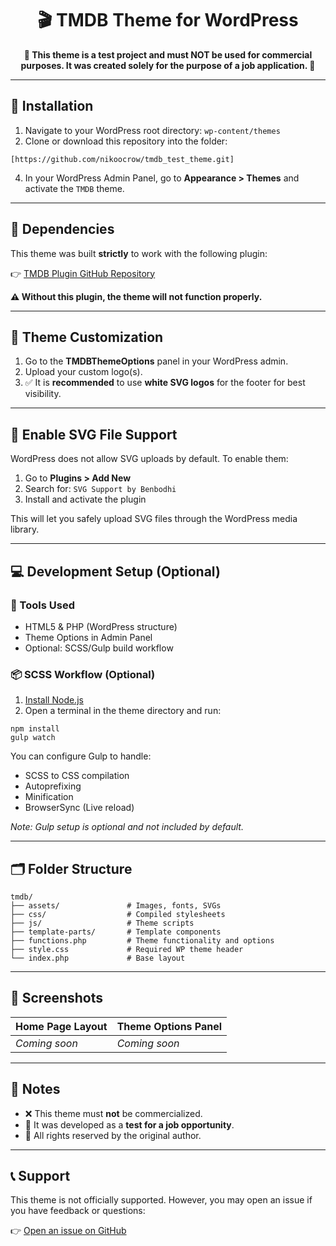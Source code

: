 <h1 align="center">🎬 TMDB Theme for WordPress</h1>

<p align="center"><strong>🚧 This theme is a test project and must NOT be used for commercial purposes. It was created solely for the purpose of a job application. 🚧</strong></p>

<hr>

<h2>📁 Installation</h2>

<ol>
  <li>Navigate to your WordPress root directory: <code>wp-content/themes</code></li>
  <li>Clone or download this repository into the folder:</li>
</ol>

<pre><code>[https://github.com/nikoocrow/tmdb_test_theme.git]</code></pre>

<ol start="4">
  <li>In your WordPress Admin Panel, go to <strong>Appearance > Themes</strong> and activate the <code>TMDB</code> theme.</li>
</ol>

<hr>

<h2>🧰 Dependencies</h2>

<p>This theme was built <strong>strictly</strong> to work with the following plugin:</p>

<p>👉 <a href="https://github.com/nikoocrow/tmdb_plugin" target="_blank">TMDB Plugin GitHub Repository</a></p>

<p><strong>⚠️ Without this plugin, the theme will not function properly.</strong></p>

<hr>

<h2>🎨 Theme Customization</h2>

<ol>
  <li>Go to the <strong>TMDBThemeOptions</strong> panel in your WordPress admin.</li>
  <li>Upload your custom logo(s).</li>
  <li>✅ It is <strong>recommended</strong> to use <strong>white SVG logos</strong> for the footer for best visibility.</li>
</ol>

<hr>

<h2>🧩 Enable SVG File Support</h2>

<p>WordPress does not allow SVG uploads by default. To enable them:</p>

<ol>
  <li>Go to <strong>Plugins > Add New</strong></li>
  <li>Search for: <code>SVG Support by Benbodhi</code></li>
  <li>Install and activate the plugin</li>
</ol>

<p>This will let you safely upload SVG files through the WordPress media library.</p>

<hr>

<h2>💻 Development Setup (Optional)</h2>

<h3>🔧 Tools Used</h3>

<ul>
  <li>HTML5 & PHP (WordPress structure)</li>
  <li>Theme Options in Admin Panel</li>
  <li>Optional: SCSS/Gulp build workflow</li>
</ul>

<h3>📦 SCSS Workflow (Optional)</h3>

<ol>
  <li><a href="https://nodejs.org/" target="_blank">Install Node.js</a></li>
  <li>Open a terminal in the theme directory and run:</li>
</ol>

<pre><code>npm install
gulp watch</code></pre>

<p>You can configure Gulp to handle:</p>

<ul>
  <li>SCSS to CSS compilation</li>
  <li>Autoprefixing</li>
  <li>Minification</li>
  <li>BrowserSync (Live reload)</li>
</ul>

<p><em>Note: Gulp setup is optional and not included by default.</em></p>

<hr>

<h2>🗂️ Folder Structure</h2>

<pre><code>tmdb/
├── assets/               # Images, fonts, SVGs
├── css/                  # Compiled stylesheets
├── js/                   # Theme scripts
├── template-parts/       # Template components
├── functions.php         # Theme functionality and options
├── style.css             # Required WP theme header
└── index.php             # Base layout
</code></pre>

<hr>

<h2>📸 Screenshots</h2>

<table>
  <thead>
    <tr>
      <th>Home Page Layout</th>
      <th>Theme Options Panel</th>
    </tr>
  </thead>
  <tbody>
    <tr>
      <td><em>Coming soon</em></td>
      <td><em>Coming soon</em></td>
    </tr>
  </tbody>
</table>

<hr>

<h2>📌 Notes</h2>

<ul>
  <li>❌ This theme must <strong>not</strong> be commercialized.</li>
  <li>🧪 It was developed as a <strong>test for a job opportunity</strong>.</li>
  <li>👤 All rights reserved by the original author.</li>
</ul>

<hr>

<h2>📞 Support</h2>

<p>This theme is not officially supported. However, you may open an issue if you have feedback or questions:</p>

<p>👉 <a href="https://github.com/your-username/tmdb_theme/issues">Open an issue on GitHub</a></p>
